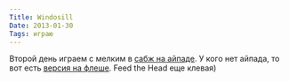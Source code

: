 ```yaml
---
Title: Windosill
Date: 2013-01-30
Tags: играю
---
```


Второй день играем с мелким в [сабж на айпаде][1]. У кого нет айпада, то вот есть [версия на флеше][2]. Feed the Head еще клевая)

[1]: https://itunes.apple.com/us/app/windosill/id418226282?mt=8
[2]: http://windosill.com/online/
